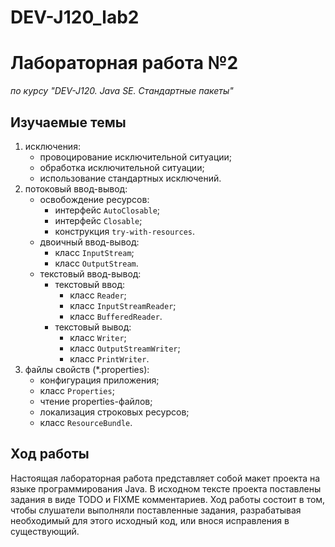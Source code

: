 # DEV-J120_lab2
# Лабораторная работа №2

*по курсу "DEV-J120. Java SE. Стандартные пакеты"*

## Изучаемые темы

1. исключения:
   - провоцирование исключительной ситуации;
   - обработка исключительной ситуации;
   - использование стандартных исключений.
2. потоковый ввод-вывод:
   - освобождение ресурсов:
     - интерфейс `AutoClosable`;
     - интерфейс `Closable`;
     - конструкция `try-with-resources`.
   - двоичный ввод-вывод:
     - класс `InputStream`;
     - класс `OutputStream`.
   - текстовый ввод-вывод:
     - текстовый ввод:
       - класс `Reader`;
       - класс `InputStreamReader`;
       - класс `BufferedReader`.
     - текстовый вывод:
       - класс `Writer`;
       - класс `OutputStreamWriter`;
       - класс `PrintWriter`.
3. файлы свойств (*.properties):
   - конфигурация приложения;
   - класс `Properties`;
   - чтение properties-файлов;
   - локализация строковых ресурсов;
   - класс `ResourceBundle`.


## Ход работы

Настоящая лабораторная работа представляет собой макет проекта на языке программирования Java. В исходном тексте проекта поставлены задания в виде TODO и FIXME комментариев. Ход работы состоит в  том, чтобы слушатели выполняли поставленные задания, разрабатывая необходимый для этого исходный код, или внося исправления в существующий.


